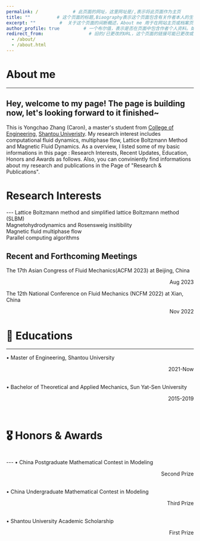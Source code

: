 ```yaml
---
permalink: /             # 此页面的网址，这里网址是/,表示将此页面作为主页
title: ""          # 这个页面的标题,Biaography表示这个页面包含有关作者本人的生平事迹。
excerpt: ""         #  关于这个页面的间断概述，About me 用于在网站主页或档案页面的列表视图中显示时提供预览内容
author_profile: true         # 一个布尔值，表示是否在页面中包含作者个人资料。如果值为true,则会在页面底部显示一个名为作者“Author”的模块，在本案例库中可能指代侧边栏，即sidebar      
redirect_from:                 # 旧的/已更改的URL，这个页面的链接可能已更改或重定向到新页面。此字段值是一个数组，为页面提供其他链接的路径，以避免网站的“404 page not found”错误。
  - /about/
  - /about.html
---
```

# About me
---
Hey, welcome to my page! The page is building now, let's looking forward to it finished~ <br>
---
This is Yongchao Zhang (Caron), a master's student from [College of Engineering](http://eng.stu.edu.cn/), [Shantou Univeristy](https://www.stu.edu.cn/). My research interest includes computational fluid dynamics, multiphase flow, Lattice Boltzmann Method and Magnetic Fluid Dynamics. As a overview, I listed some of my basic informations in this page : Research Interests, Recent Updates, Education, Honors and Awards as follows.
Also, you can conviniently find informations about my research and publications in the Page of "Research & Publications". 

<!--My CV is available here: [Caron Zhang's Curriculum Viate].-->

<h1 id=interests>Research Interests</h1> 
---
Lattice Boltzmann method and simplified lattice Boltzmann method (SLBM)<br>
Magnetohydrodynamics and Rosensweig insitibility<br>
Magnetic fluid multiphase flow <br>
Parallel computing algorithms<br>

## Recent and Forthcoming Meetings
<p align="left">The 17th Asian Congress of Fluid Mechanics(ACFM 2023) at Beijing, China</p> <p align="right">Aug 2023</p> 
<div><span style="float:right>Aug 2023</span>The 17th Asian Congress of Fluid Mechanics(ACFM 2023) at Beijing, China</div>
<p align="left">The 12th National Conference on Fluid Mechanics (NCFM 2022) at Xian, China</p> <p align="right">Nov 2022</p> 

# 📖 Educations
---
• Master of Engineering, Shantou University<p align="right">2021-Now</p> <br>
• Bachelor of Theoretical and Applied Mechanics, Sun Yat-Sen University<p align="right">2015-2019</p> <br>
<h1 id=honors>🎖 Honors & Awards</h1> <br>
---
• China Postgraduate Mathematical Contest in Modeling  <p align="right">Second Prize</p><br>
• China Undergraduate Mathematical Contest in Modeling  <p align="right">Third Prize</p><br>
• Shantou University Academic Scholarship  <p align="right">First Prize</p><br>
